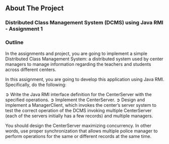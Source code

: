 ## About The Project

### Distributed Class Management System (DCMS) using Java RMI - Assignment 1

### Outline
In the assignments and project, you are going to implement a simple Distributed Class Management System: a distributed system used by center managers to manage 
information regarding the teachers and students across different centers.

In this assignment, you are going to develop this application using Java RMI.
Specifically, do the following:
 
➲ Write the Java RMI interface definition for the CenterServer with the specified 
operations. 
➲ Implement the CenterServer. 
➲ Design and implement a ManagerClient, which invokes the center’s server system 
to test the correct operation of the DCMS invoking multiple CenterServer (each of 
the servers initially has a few records) and multiple managers.
 
You should design the CenterServer maximizing concurrency. In other words, use proper synchronization that allows multiple police manager to perform operations for the same or different records at the same time. 


